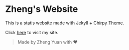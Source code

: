 # Zheng's Website
This is a statis website made with [Jekyll](https://jekyllrb.com/) + [Chirpy Theme](https://github.com/cotes2020/jekyll-theme-chirpy/). 

Click [here](https://zhengyuan-public.github.io) to visit my site.

> Made by Zheng Yuan with :hearts:
